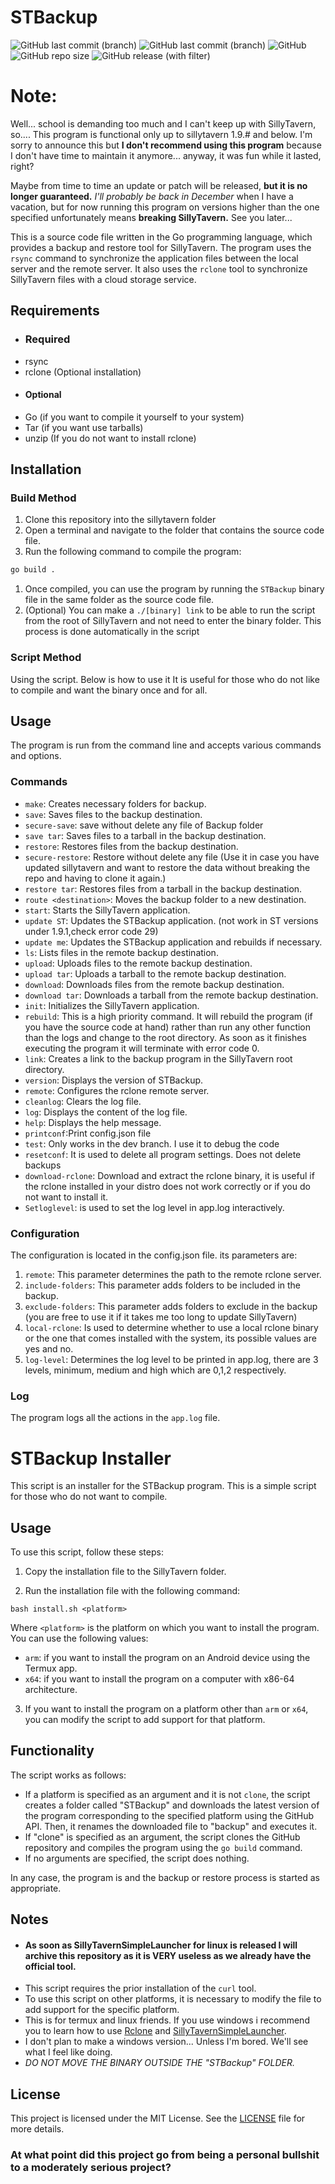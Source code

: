 # STBackup

![GitHub last commit (branch)](https://img.shields.io/github/last-commit/Tom5521/STBackup/dev?&label=last%20dev%20commit)
![GitHub last commit (branch)](https://img.shields.io/github/last-commit/Tom5521/STBackup/main?&label=last%20main%20commit)
![GitHub](https://img.shields.io/github/license/Tom5521/STBackup)
![GitHub repo size](https://img.shields.io/github/repo-size/Tom5521/STBackup)
![GitHub release (with filter)](https://img.shields.io/github/v/release/Tom5521/STBackup?logo=go&label=lastest%20release)


# Note:
Well... school is demanding too much and I can't keep up with SillyTavern, so.... This program is functional only up to sillytavern 1.9.# and below.
I'm sorry to announce this but **I don't recommend using this program** because I don't have time to maintain it anymore... anyway, it was fun while it lasted, right?

Maybe from time to time an update or patch will be released, **but it is no longer guaranteed.**
*I'll probably be back in December* when I have a vacation, but for now running this program on versions higher than the one specified unfortunately means **breaking SillyTavern.**
See you later...

This is a source code file written in the Go programming language, which provides a backup and restore tool for SillyTavern. The program uses the `rsync` command to synchronize the application files between the local server and the remote server. It also uses the `rclone` tool to synchronize SillyTavern files with a cloud storage service.
## Requirements

- ### Required
- rsync
- rclone (Optional installation)
- #### Optional
- Go (if you want to compile it yourself to your system)
- Tar (if you want use tarballs)
- unzip (If you do not want to install rclone)

## Installation
### Build Method
1. Clone this repository into the sillytavern folder
2. Open a terminal and navigate to the folder that contains the source code file.
3. Run the following command to compile the program:

```bash
go build .
```
1. Once compiled, you can use the program by running the `STBackup` binary file in the same folder as the source code file.
2. (Optional) You can make a `./[binary] link` to be able to run the script from the root of SillyTavern and not need to enter the binary folder. This process is done automatically in the script
### Script Method
Using the script. Below is how to use it
It is useful for those who do not like to compile and want the binary once and for all.
## Usage

The program is run from the command line and accepts various commands and options.


### Commands

- `make`: Creates necessary folders for backup.
- `save`: Saves files to the backup destination.
- `secure-save`: save without delete any file of Backup folder
- `save tar`: Saves files to a tarball in the backup destination.
- `restore`: Restores files from the backup destination.
- `secure-restore`: Restore without delete any file (Use it in case you have updated sillytavern and want to restore the data without breaking the repo and having to clone it again.)
- `restore tar`: Restores files from a tarball in the backup destination.
- `route <destination>`: Moves the backup folder to a new destination.
- `start`: Starts the SillyTavern application.
- `update ST`: Updates the STBackup application. (not work in ST versions under 1.9.1,check error code 29)
- `update me`: Updates the STBackup application and rebuilds if necessary.
- `ls`: Lists files in the remote backup destination.
- `upload`: Uploads files to the remote backup destination.
- `upload tar`: Uploads a tarball to the remote backup destination.
- `download`: Downloads files from the remote backup destination.
- `download tar`: Downloads a tarball from the remote backup destination.
- `init`: Initializes the SillyTavern application.
- `rebuild`: This is a high priority command. It will rebuild the program (if you have the source code at hand) rather than run any other function than the logs and change to the root directory. As soon as it finishes executing the program it will terminate with error code 0.
- `link`: Creates a link to the backup program in the SillyTavern root directory.
- `version`: Displays the version of STBackup.
- `remote`: Configures the rclone remote server.
- `cleanlog`: Clears the log file.
- `log`: Displays the content of the log file.
- `help`: Displays the help message.
- `printconf`:Print config.json file
- `test`: Only works in the dev branch. I use it to debug the code
- `resetconf`: It is used to delete all program settings. Does not delete backups
- `download-rclone`: Download and extract the rclone binary, it is useful if the rclone installed in your distro does not work correctly or if you do not want to install it.
- `Setloglevel`: is used to set the log level in app.log interactively.
### Configuration
The configuration is located in the config.json file.
its parameters are:
1. `remote`: This parameter determines the path to the remote rclone server.
2. `include-folders`: This parameter adds folders to be included in the backup.
3. `exclude-folders`: This parameter adds folders to exclude in the backup (you are free to use it if it takes me too long to update SillyTavern)
4. `local-rclone`: Is used to determine whether to use a local rclone binary or the one that comes installed with the system, its possible values are yes and no.
5. `log-level`: Determines the log level to be printed in app.log, there are 3 levels, minimum, medium and high which are 0,1,2 respectively.

### Log

The program logs all the actions in the `app.log` file.

# STBackup Installer

This script is an installer for the STBackup program. This is a simple script for those who do not want to compile.
## Usage

To use this script, follow these steps:

1. Copy the installation file to the SillyTavern folder.

2. Run the installation file with the following command:

```
bash install.sh <platform>
```

Where `<platform>` is the platform on which you want to install the program. You can use the following values:

- `arm`: if you want to install the program on an Android device using the Termux app.
- `x64`: if you want to install the program on a computer with x86-64 architecture.

3. If you want to install the program on a platform other than `arm` or `x64`, you can modify the script to add support for that platform.

## Functionality

The script works as follows:

- If a platform is specified as an argument and it is not `clone`, the script creates a folder called "STBackup" and downloads the latest version of the program corresponding to the specified platform using the GitHub API. Then, it renames the downloaded file to "backup" and executes it.
- If "clone" is specified as an argument, the script clones the GitHub repository and compiles the program using the `go build` command.
- If no arguments are specified, the script does nothing.

In any case, the program is  and the backup or restore process is started as appropriate.

## Notes

- #### As soon as SillyTavernSimpleLauncher for linux is released I will archive this repository as it is VERY useless as we already have the official tool.
- This script requires the prior installation of the `curl` tool.
- To use this script on other platforms, it is necessary to modify the file to add support for the specific platform.
- This is for termux and linux friends. If you use windows i recommend you to learn how to use [Rclone](https://rclone.org/) and [SillyTavernSimpleLauncher](https://github.com/BlueprintCoding/SillyTavernSimpleLauncher).
- I don't plan to make a windows version... Unless I'm bored. We'll see what I feel like doing.
- *DO NOT MOVE THE BINARY OUTSIDE THE "STBackup" FOLDER.*
## License

This project is licensed under the MIT License. See the [LICENSE](LICENSE) file for more details.


### At what point did this project go from being a personal bullshit to a moderately serious project?
